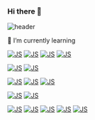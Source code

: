 ### Hi there 👋

<!--
**dodnam/dodnam** is a ✨ _special_ ✨ repository because its `README.md` (this file) appears on your GitHub profile.

Here are some ideas to get you started:

- 🔭 I’m currently working on ...

- 👯 I’m looking to collaborate on ...
- 🤔 I’m looking for help with ...
- 💬 Ask me about ...
- 📫 How to reach me: ...
- 😄 Pronouns: ...
- ⚡ Fun fact: ...
-->

![header](https://capsule-render.vercel.app/api?type=waving&color=auto&height=300&section=header&text=Gyu%20Developer&fontSize=70)

🌱 I’m currently learning 

[![JS](https://img.shields.io/badge/JavaScript-F7DF1E?style=flat-square&logo=JavaScript&logoColor=white)](github.com/dodnam) [![JS](https://img.shields.io/badge/CSS3-1572B6?style=flat-square&logo=CSS3&logoColor=white)](github.com/dodnam) [![JS](https://img.shields.io/badge/HTML5-E34F26?style=flat-square&logo=HTML5&logoColor=white)](github.com/dodnam) [![JS](https://img.shields.io/badge/jQuery-0769AD?style=flat-square&logo=jQuery&logoColor=white)](github.com/dodnam)

[![JS](https://img.shields.io/badge/Java-6DB33F?style=flat-square&logo=Java&logoColor=white)](github.com/dodnam) [![JS](https://img.shields.io/badge/Swift-F05138?style=flat-square&logo=Swift&logoColor=white)](github.com/dodnam) 

[![JS](https://img.shields.io/badge/Spring-6DB33F?style=flat-square&logo=Spring&logoColor=white)](github.com/dodnam) [![JS](https://img.shields.io/badge/SpringBoot-6DB33F?style=flat-square&logo=SpringBoot&logoColor=white)](github.com/dodnam) [![JS](https://img.shields.io/badge/Xcode-147EFB?style=flat-square&logo=Xcode&logoColor=white)](github.com/dodnam)

[![JS](https://img.shields.io/badge/MySQL-4479A1?style=flat-square&logo=MySQL&logoColor=white)](github.com/dodnam) [![JS](https://img.shields.io/badge/MariaDB-003545?style=flat-square&logo=MariaDB&logoColor=white)](github.com/dodnam)

[![JS](https://img.shields.io/badge/Git-F05032?style=flat-square&logo=Git&logoColor=white)](github.com/dodnam) [![JS](https://img.shields.io/badge/GitHub-181717?style=flat-square&logo=GitHub&logoColor=white)](github.com/dodnam)
[![JS](https://img.shields.io/badge/Jira-0052CC?style=flat-square&logo=Jira&logoColor=white)](github.com/dodnam) [![JS](https://img.shields.io/badge/Slack-4A154B?style=flat-square&logo=Slack&logoColor=white)](github.com/dodnam) [![JS](https://img.shields.io/badge/Redmine-B32024?style=flat-square&logo=Redmine&logoColor=white)](github.com/dodnam)
